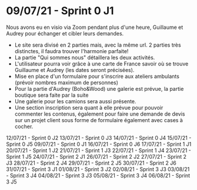 # 09/07/21 - Sprint 0 J1
Nous avons eu en visio via Zoom pendant plus d'une heure, Guillaume et Audrey pour échanger et cibler leurs demandes.
- Le site sera divisé en 2 parties mais, avec la même url. 2 parties très distinctes, il faudra trouver l'harmonie parfaite!
- La partie "Qui sommes nous" détaillera les deux activités.
- L'utilisateur pourra voir grâce à une carte de France savoir où se trouve Guillaume et Audrey (les dates seront précisées).
- Mise en place d'un formulaire pour s'inscrire aux ateliers ambulants (prévoir nombres maximum de personnes)
- Pour la partie d'Audrey (Boho&Wood) une galerie est prévue, la partie boutique sera faite par la suite
- Une galerie pour les camions sera aussi présente.
- Une section inscription sera quant à elle prévue pour pouvoir commenter les contenus, également pour faire une demande de devis sur un projet client sous forme de formulaire également avec cases à cocher.

12/07/21 - Sprint 0 J2
13/07/21 - Sprint 0 J3
14/07/21 - Sprint 0 J4
15/07/21 - Sprint 0 J5
09/07/21 - Sprint 0 J1
16/07/21 - Sprint 0 J6
17/07/21 - Sprint 1 J1
20/07/21 - Sprint 1 J2
21/07/21 - Sprint 1 J3
22/07/21 - Sprint 1 J4
23/07/21 - Sprint 1 J5
24/07/21 - Sprint 2 J1
26/07/21 - Sprint 2 J2
27/07/21 - Sprint 2 J3
28/07/21 - Sprint 2 J4
29/07/21 - Sprint 2 J5
30/07/21 - Sprint 2 J6
31/07/21 - Sprint 3 J1
01/08/21 - Sprint 3 J2
02/08/21 - Sprint 3 J3
03/08/21 - Sprint 3 J4
04/08/21 - Sprint 3 J3
05/08/21 - Sprint 3 J4
06/08/21 - Sprint 3 J5

